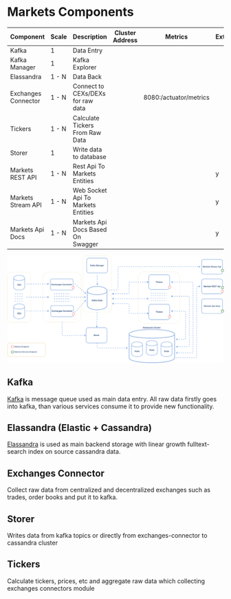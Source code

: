 # Markets Components

| Component                  | Scale | Description                                        |  Cluster Address              | Metrics                   | External |
| -------------------------- | ----- |--------------------------------------------------- | --------------------------    | ------------------------  | -------- |
| Kafka                      | 1     | Data Entry                                         |                               |                           |          |
| Kafka Manager              | 1     | Kafka Explorer                                     |                               |                           |          |
| Elassandra                 | 1 - N | Data Back                                          |                               |                           |          |
| Exchanges Connector        | 1 - N | Connect to CEXs/DEXs for raw data                  |                               | 8080:/actuator/metrics    |          |
| Tickers                    | 1 - N | Calculate Tickers From Raw Data                    |                               |                           |          |
| Storer                     | 1     | Write data to database                             |                               |                           |          |
| Markets REST API           | 1 - N | Rest Api To Markets Entities                       |                               |                           |   y      |
| Markets Stream API         | 1 - N | Web Socket Api To Markets Entities                 |                               |                           |   y      |
| Markets Api Docs           | 1 - N | Markets Api Docs Based On Swagger                  |                               |                           |   y      |

![Basic Overview](images/architecture.png)

## Kafka
[Kafka](https://kafka.apache.org/) is message queue used as main data entry. All raw data firstly goes into kafka, than 
 various services consume it to provide new functionality.
 
## Elassandra (Elastic + Cassandra)
[Elassandra](https://github.com/strapdata/elassandra) is used as main backend storage with linear growth fulltext-search
 index on source cassandra data.
 
## Exchanges Connector
Collect raw data from centralized and decentralized exchanges such as trades, order books and put it to kafka.

## Storer
Writes data from kafka topics or directly from exchanges-connector to cassandra cluster

## Tickers
Calculate tickers, prices, etc and aggregate raw data which collecting exchanges connectors module